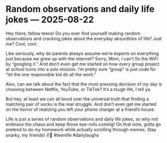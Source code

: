 # Random observations and daily life jokes — 2025-08-22

Hey there, fellow teens! Do you ever find yourself making random observations and cracking jokes about the everyday absurdities of life? Just me? Cool, cool.

Like seriously, why do parents always assume we’re experts on everything just because we grew up with the internet? Sorry, Mom, I can’t fix the WiFi by “googling it.” And don’t even get me started on how every group project at school turns into a solo mission. I’m pretty sure “group” is just code for “let the one responsible kid do all the work.”

Also, can we talk about the fact that the most pressing decision of my day is choosing between Netflix, YouTube, or TikTok? It’s a tough life, I tell ya.

But hey, at least we can all bond over the universal truth that finding a matching pair of socks is the real struggle. And don’t even get me started on the horror of realizing you left your phone charger at a friend’s house.

Life is just a series of random observations and daily life jokes, so why not embrace the chaos and keep those eye-rolls coming! On that note, gotta go pretend to do my homework while actually scrolling through memes. Stay snarky, my friends! ✌️🤪 #teenlife #dailylaughs